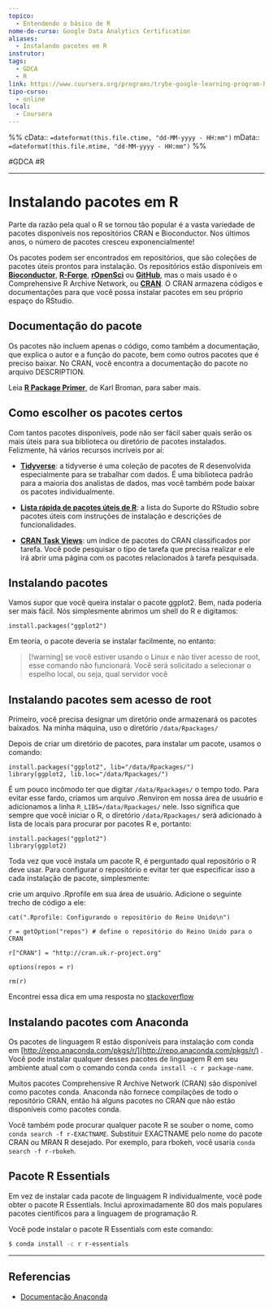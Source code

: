 ```yaml
---
topico:
  - Entendendo o básico de R
nome-do-curso: Google Data Analytics Certification
aliases:
  - Instalando pacotes em R
instrutor: 
tags:
  - GDCA
  - R
link: https://www.coursera.org/programs/trybe-google-learning-program-hrevt/professional-certificates/google-data-analytics?collectionId=twDTY
tipo-curso:
  - online
local:
  - Coursera
---
```

%%
cData:: `=dateformat(this.file.ctime, "dd-MM-yyyy - HH:mm")`
mData:: `=dateformat(this.file.mtime, "dd-MM-yyyy - HH:mm")`
%%

#GDCA #R 
____

# Instalando pacotes em R

Parte da razão pela qual o R se tornou tão popular é a vasta variedade de pacotes disponíveis nos repositórios CRAN e Bioconductor. Nos últimos anos, o número de pacotes cresceu exponencialmente!

Os pacotes podem ser encontrados em repositórios, que são coleções de pacotes úteis prontos para instalação. Os repositórios estão disponíveis em [**Bioconductor**](http://bioconductor.org/), [**R-Forge**](https://r-forge.r-project.org/), [**rOpenSci**](https://ropensci.org/) ou [**GitHub**](https://github.com/), mas o mais usado é o Comprehensive R Archive Network, ou [**CRAN**](https://cran.r-project.org/). O CRAN armazena códigos e documentações para que você possa instalar pacotes em seu próprio espaço do RStudio. 

## **Documentação do pacote** 

Os pacotes não incluem apenas o código, como também a documentação, que explica o autor e a função do pacote, bem como outros pacotes que é preciso baixar. No CRAN, você encontra a documentação do pacote no arquivo DESCRIPTION. 

Leia [**R Package Primer**](https://kbroman.org/pkg_primer/), de Karl Broman, para saber mais.

## **Como escolher os pacotes certos**

Com tantos pacotes disponíveis, pode não ser fácil saber quais serão os mais úteis para sua biblioteca ou diretório de pacotes instalados. Felizmente, há vários recursos incríveis por aí:

- [**Tidyverse**](https://www.tidyverse.org/): a tidyverse é uma coleção de pacotes de R desenvolvida especialmente para se trabalhar com dados. É uma biblioteca padrão para a maioria dos analistas de dados, mas você também pode baixar os pacotes individualmente. 
    
- [**Lista rápida de pacotes úteis de R**](https://support.rstudio.com/hc/en-us/articles/201057987-Quick-list-of-useful-R-packages): a lista do Suporte do RStudio sobre pacotes úteis com instruções de instalação e descrições de funcionalidades. 
    
- [**CRAN Task Views**](https://cran.r-project.org/web/views/): um índice de pacotes do CRAN classificados por tarefa. Você pode pesquisar o tipo de tarefa que precisa realizar e ele irá abrir uma página com os pacotes relacionados à tarefa pesquisada.  
    

## Instalando pacotes 

Vamos supor que você queira instalar o pacote ggplot2. Bem, nada poderia ser mais fácil. Nós simplesmente abrimos um shell do R e digitamos:

```
install.packages("ggplot2")
```

Em teoria, o pacote deveria se instalar facilmente, no entanto:

>[!warning] se você estiver usando o Linux e não tiver acesso de root, esse comando não funcionará. Você será solicitado a selecionar o espelho local, ou seja, qual servidor você 


## Instalando pacotes sem acesso de root

Primeiro, você precisa designar um diretório onde armazenará os pacotes baixados. Na minha máquina, uso o diretório `/data/Rpackages/`

Depois de criar um diretório de pacotes, para instalar um pacote, usamos o comando:

```
install.packages("ggplot2", lib="/data/Rpackages/")
library(ggplot2, lib.loc="/data/Rpackages/")
```

É um pouco incômodo ter que digitar `/data/Rpackages/` o tempo todo. Para evitar esse fardo, criamos um arquivo .Renviron em nossa área de usuário e adicionamos a linha `R_LIBS=/data/Rpackages/` nele. Isso significa que sempre que você iniciar o R, o diretório `/data/Rpackages/` será adicionado à lista de locais para procurar por pacotes R e, portanto:

```
install.packages("ggplot2")
library(ggplot2)
```

Toda vez que você instala um pacote R, é perguntado qual repositório o R deve usar. Para configurar o repositório e evitar ter que especificar isso a cada instalação de pacote, simplesmente:

crie um arquivo .Rprofile em sua área de usuário.
Adicione o seguinte trecho de código a ele:
```
cat(".Rprofile: Configurando o repositório do Reino Unido\n")

r = getOption("repos") # define o repositório do Reino Unido para o CRAN

r["CRAN"] = "http://cran.uk.r-project.org"

options(repos = r)

rm(r)
```

Encontrei essa dica em uma resposta no [stackoverflow](https://stackoverflow.com/questions/1189759/expert-r-users-whats-in-your-rprofile/1189826#1189826)

## Instalando pacotes com Anaconda

Os pacotes de linguagem R estão disponíveis para instalação com conda em [http://repo.anaconda.com/pkgs/r/](http://repo.anaconda.com/pkgs/r/) . Você pode instalar qualquer desses pacotes de linguagem R em seu ambiente atual com o comando conda `conda install -c r package-name`.

Muitos pacotes Comprehensive R Archive Network (CRAN) são disponível como pacotes conda. Anaconda não fornece compilações de todo o repositório CRAN, então há alguns pacotes no CRAN que não estão disponíveis como pacotes conda.

Você também pode procurar qualquer pacote R se souber o nome, como `conda search -f r-EXACTNAME`. Substituir EXACTNAME pelo nome do pacote CRAN ou MRAN R desejado. Por exemplo, para rbokeh, você usaria `conda search -f r-rbokeh`.

## Pacote R Essentials

Em vez de instalar cada pacote de linguagem R individualmente, você pode obter o pacote R Essentials. Inclui aproximadamente 80 dos mais populares pacotes científicos para a linguagem de programação R.

Você pode instalar o pacote R Essentials com este comando:

```bash
$ conda install -c r r-essentials
```

---
## Referencias

- [Documentação Anaconda](https://docs.anaconda.com/free/anaconda/reference/packages/r-language-pkg-docs/)
